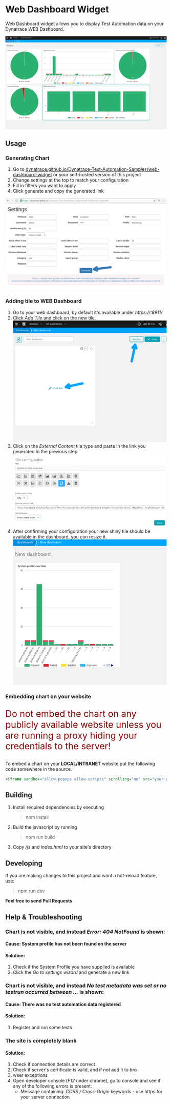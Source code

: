 # Web Dashboard Widget

Web Dashboard widget allows you to display Test Automation data on your Dynatrace WEB Dashboard.

![Web dashboard example](img/dashboard-example.png)

## Usage

### Generating Chart

1. Go to [dynatrace.github.io/Dynatrace-Test-Automation-Samples/web-dashboard-widget](https://dynatrace.github.io/Dynatrace-Test-Automation-Samples/web-dashboard-widget) or your self-hosted version of this project
2. Change settings at the top to match your configuration
3. Fill in filters you want to apply
4. Click generate and copy the generated link

![generating-chart](img/generating-chart.png)

### Adding tile to WEB Dashboard

1. Go to your web dashboard, by default it's available under *https://<host>:9911/*
2. Click *Add Tile* and click on the new tile.
   ![adding-tile](img/adding-tile.png)
3. Click on the *External Content* tile type and paste in the link you generated in the previous step
   ![configuring-tile](img/configuring-tile.png)
4. After confirming your configuration your new shiny tile should be available in the dashboard, you can resize it.
   ![new-tile](img/new-tile.png)

### Embedding chart on your website

<p style="font-size: 200%; color: darkred; line-height: 1.2;">Do not embed the chart on any publicly available website unless you are running a proxy hiding your credentials to the server!</p>


To embed a chart on your **LOCAL/INTRANET** website put the following code somewhere in the source.
```html
<iframe sandbox="allow-popups allow-scripts" scrolling="no" src="your generated link"></iframe>
```

## Building

1. Install required dependencies by executing
   > npm install
1. Build the javascript by running
   > npm run build
1. Copy */js* and *index.html* to your site's directory

## Developing
If you are making changes to this project and want a hot-reload feature, use:
> npm run dev

**Feel free to send Pull Requests**

## Help & Troubleshooting

### Chart is not visible, and instead *Error: 404 NotFound* is shown:
   
   #### Cause: System profile has not been found on the server
   
   #### Solution:
   
   1. Check if the System Profile you have supplied is available
   1. Click the *Go to settings wizard* and generate a new link

### Chart is not visible, and instead *No test metadata was set or no testrun occurred between ...* is shown:
   
   #### Cause: There was no test automation data registered

   #### Solution:
   
   1. Register and run some tests

### The site is completely blank

   #### Solution:

   1. Check if connection details are correct
   2. Check if server's certificate is valid, and if not add it to bro
   1. wser exceptions
   3. Open developer console (*F12* under chrome), go to console and see if any of the following errors is present:
       * Message containing: *CORS / Cross-Origin* keywords - use https for your server connection  
